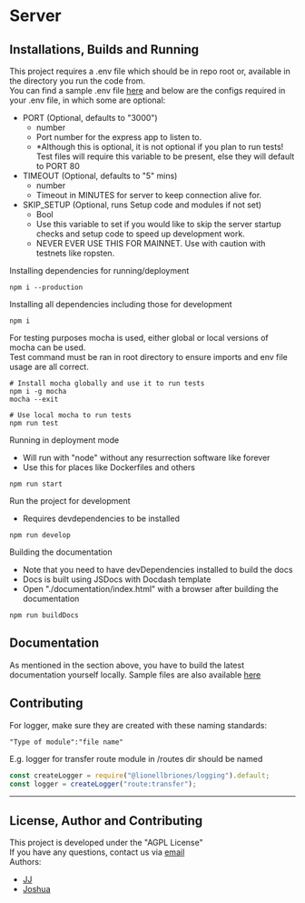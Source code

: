 # Server

## Installations, Builds and Running

This project requires a .env file which should be in repo root or, available in the directory you run the code from.  
You can find a sample .env file [here](./sample/.env) and below are the configs required in your .env file, in which some are optional:

- PORT (Optional, defaults to "3000")
  - number
  - Port number for the express app to listen to.
  - \*Although this is optional, it is not optional if you plan to run tests! Test files will require this variable to be present, else they will default to PORT 80
- TIMEOUT (Optional, defaults to "5" mins)
  - number
  - Timeout in MINUTES for server to keep connection alive for.
- SKIP_SETUP (Optional, runs Setup code and modules if not set)
  - Bool
  - Use this variable to set if you would like to skip the server startup checks and setup code to speed up development work.
  - NEVER EVER USE THIS FOR MAINNET. Use with caution with testnets like ropsten.

Installing dependencies for running/deployment

```shell
npm i --production
```

Installing all dependencies including those for development

```shell
npm i
```

For testing purposes mocha is used, either global or local versions of mocha can be used.  
Test command must be ran in root directory to ensure imports and env file usage are all correct.

```shell
# Install mocha globally and use it to run tests
npm i -g mocha
mocha --exit

# Use local mocha to run tests
npm run test
```

Running in deployment mode

- Will run with "node" without any resurrection software like forever
- Use this for places like Dockerfiles and others

```cli
npm run start
```

Run the project for development

- Requires devdependencies to be installed

```cli
npm run develop
```

Building the documentation

- Note that you need to have devDependencies installed to build the docs
- Docs is built using JSDocs with Docdash template
- Open "./documentation/index.html" with a browser after building the documentation

```cli
npm run buildDocs
```

## Documentation

As mentioned in the section above, you have to build the latest documentation yourself locally.
Sample files are also available [here](./sample/)

## Contributing

For logger, make sure they are created with these naming standards:

```
"Type of module":"file name"
```

E.g. logger for transfer route module in /routes dir should be named

```js
const createLogger = require("@lionellbriones/logging").default;
const logger = createLogger("route:transfer");
```

---

## License, Author and Contributing

This project is developed under the "AGPL License"  
If you have any questions, contact us via [email](mailto:developer@enkeldigital.com)  
Authors:
- [JJ](https://github.com/Jaimeloeuf)
- [Joshua](https://github.com/leeszeray)
